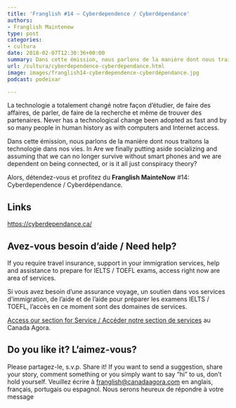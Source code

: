 ```yaml
---
title: 'Franglish #14 – Cyberdependence / Cyberdépendance'
authors:
- Franglish Maintenow
type: post
categories:
- cultura
date: 2018-02-07T12:30:36+00:00
summary: Dans cette émission, nous parlons de la manière dont nous traitons la technologie dans nos vies. In Are we finally putting aside socializing and assuming that we can no longer survive without smart phones or is it all just conspiracy theory?
url: /cultura/cyberdependence-cyberdependance.html
image: images/franglish14-cyberdependence-cyberdépendance.jpg
podcast: podeixar

---
```

La technologie a totalement changé notre façon d&#8217;étudier, de faire des affaires, de parler, de faire de la recherche et même de trouver des partenaires. Never has a technological change been adopted as fast and by so many people in human history as with computers and Internet access.

Dans cette émission, nous parlons de la manière dont nous traitons la technologie dans nos vies. In Are we finally putting aside socializing and assuming that we can no longer survive without smart phones and we are dependent on being connected, or is it all just conspiracy theory?

Alors, détendez-vous et profitez du **Franglish MainteNow** #14: Cyberdependence / Cyberdépendance.

## **Links**

<https://cyberdependance.ca/>

## Avez-vous besoin d&#8217;aide / Need help?

If you require travel insurance, support in your immigration services, help and assistance to prepare for IELTS / TOEFL exams, access right now are area of services.

Si vous avez besoin d&#8217;une assurance voyage, un soutien dans vos services d&#8217;immigration, de l&#8217;aide et de l&#8217;aide pour préparer les examens IELTS / TOEFL, l&#8217;accès en ce moment sont des domaines de services.

[Access our section for Service / Accéder notre section de services][1] au Canada Agora.

## Do you like it? L&#8217;aimez-vous?

Please partagez-le, s.v.p. Share it! If you want to send a suggestion, share your story, comment something or you simply want to say “hi” to us, don’t hold yourself. Veuillez écrire à <franglish@canadaagora.com> en anglais, français, portugais ou espagnol. Nous serons heureux de répondre à votre message

 [1]: /servicos